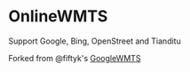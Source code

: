 OnlineWMTS
==========

Support Google, Bing, OpenStreet and Tianditu

Forked from @fiftyk's [GoogleWMTS](https://github.com/fiftyk/GoogleWMTS)
